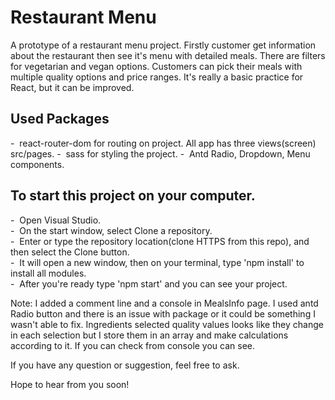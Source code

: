<h1>Restaurant Menu</h1>

A prototype of a restaurant menu project. Firstly customer get information about the restaurant then see it's menu with detailed meals. There are filters for vegetarian and vegan options. Customers can pick their meals with multiple quality options and price ranges. It's really a basic practice for React, but it can be improved.

<h2>Used Packages</h2>
- &nbsp;react-router-dom for routing on project. All app has three views(screen) src/pages.
- &nbsp;sass for styling the project.
- &nbsp;Antd Radio, Dropdown, Menu components. 

<h2>To start this project on your computer. </h2>
- &nbsp;Open Visual Studio.<br>
- &nbsp;On the start window, select Clone a repository.<br>
- &nbsp;Enter or type the repository location(clone HTTPS from this repo), and then select the Clone button.<br>
- &nbsp;It will open a new window, then on your terminal, type 'npm install' to install all modules.<br>
- &nbsp;After you're ready type 'npm start' and you can see your project.<br>

Note: I added a comment line and a console in MealsInfo page. I used antd Radio button and there is an issue with package or it could be something I wasn't able to fix. Ingredients selected quality values looks like they change in each selection but I store them in an array and make calculations according to it. If you can check from console you can see.

If you have any question or suggestion, feel free to ask.

Hope to hear from you soon!
